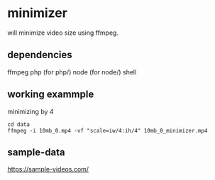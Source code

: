 # minimizer

will minimize video size using ffmpeg.

## dependencies

ffmpeg
php (for php/)
node (for node/)
shell

## working exammple

minimizing by 4

```
cd data
ffmpeg -i 10mb_0.mp4 -vf "scale=iw/4:ih/4" 10mb_0_minimizer.mp4
```

## sample-data

https://sample-videos.com/